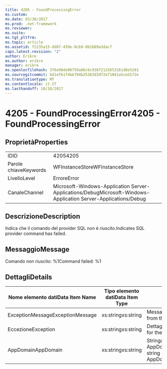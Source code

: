 ```yaml
---
title: 4205 - FoundProcessingError
ms.custom: 
ms.date: 03/30/2017
ms.prod: .net-framework
ms.reviewer: 
ms.suite: 
ms.tgt_pltfrm: 
ms.topic: article
ms.assetid: f2235a15-dd87-439e-8cb9-8b1b89a3dacf
caps.latest.revision: "2"
author: Erikre
ms.author: erikre
manager: erikre
ms.openlocfilehash: 376e90de00759a88c6c938f2125653161d8e5201
ms.sourcegitcommit: bd1ef61f4bb794b25383d3d72e71041a5ced172e
ms.translationtype: MT
ms.contentlocale: it-IT
ms.lasthandoff: 10/18/2017
---
```

# <a name="4205---foundprocessingerror"></a><span data-ttu-id="3a9d2-102">4205 - FoundProcessingError</span><span class="sxs-lookup"><span data-stu-id="3a9d2-102">4205 - FoundProcessingError</span></span>
## <a name="properties"></a><span data-ttu-id="3a9d2-103">Proprietà</span><span class="sxs-lookup"><span data-stu-id="3a9d2-103">Properties</span></span>  
  
|||  
|-|-|  
|<span data-ttu-id="3a9d2-104">ID</span><span class="sxs-lookup"><span data-stu-id="3a9d2-104">ID</span></span>|<span data-ttu-id="3a9d2-105">4205</span><span class="sxs-lookup"><span data-stu-id="3a9d2-105">4205</span></span>|  
|<span data-ttu-id="3a9d2-106">Parole chiave</span><span class="sxs-lookup"><span data-stu-id="3a9d2-106">Keywords</span></span>|<span data-ttu-id="3a9d2-107">WFInstanceStore</span><span class="sxs-lookup"><span data-stu-id="3a9d2-107">WFInstanceStore</span></span>|  
|<span data-ttu-id="3a9d2-108">Livello</span><span class="sxs-lookup"><span data-stu-id="3a9d2-108">Level</span></span>|<span data-ttu-id="3a9d2-109">Errore</span><span class="sxs-lookup"><span data-stu-id="3a9d2-109">Error</span></span>|  
|<span data-ttu-id="3a9d2-110">Canale</span><span class="sxs-lookup"><span data-stu-id="3a9d2-110">Channel</span></span>|<span data-ttu-id="3a9d2-111">Microsoft-Windows-Application Server-Applications/Debug</span><span class="sxs-lookup"><span data-stu-id="3a9d2-111">Microsoft-Windows-Application Server-Applications/Debug</span></span>|  
  
## <a name="description"></a><span data-ttu-id="3a9d2-112">Descrizione</span><span class="sxs-lookup"><span data-stu-id="3a9d2-112">Description</span></span>  
 <span data-ttu-id="3a9d2-113">Indica che il comando del provider SQL non è riuscito.</span><span class="sxs-lookup"><span data-stu-id="3a9d2-113">Indicates SQL provider command has failed.</span></span>  
  
## <a name="message"></a><span data-ttu-id="3a9d2-114">Messaggio</span><span class="sxs-lookup"><span data-stu-id="3a9d2-114">Message</span></span>  
 <span data-ttu-id="3a9d2-115">Comando non riuscito: %1</span><span class="sxs-lookup"><span data-stu-id="3a9d2-115">Command failed: %1</span></span>  
  
## <a name="details"></a><span data-ttu-id="3a9d2-116">Dettagli</span><span class="sxs-lookup"><span data-stu-id="3a9d2-116">Details</span></span>  
  
|<span data-ttu-id="3a9d2-117">Nome elemento dati</span><span class="sxs-lookup"><span data-stu-id="3a9d2-117">Data Item Name</span></span>|<span data-ttu-id="3a9d2-118">Tipo elemento dati</span><span class="sxs-lookup"><span data-stu-id="3a9d2-118">Data Item Type</span></span>|<span data-ttu-id="3a9d2-119">Descrizione</span><span class="sxs-lookup"><span data-stu-id="3a9d2-119">Description</span></span>|  
|--------------------|--------------------|-----------------|  
|<span data-ttu-id="3a9d2-120">ExceptionMessage</span><span class="sxs-lookup"><span data-stu-id="3a9d2-120">ExceptionMessage</span></span>|<span data-ttu-id="3a9d2-121">xs:string</span><span class="sxs-lookup"><span data-stu-id="3a9d2-121">xs:string</span></span>|<span data-ttu-id="3a9d2-122">Messaggio dell'eccezione SQL.</span><span class="sxs-lookup"><span data-stu-id="3a9d2-122">The message from the SQL exception.</span></span>|  
|<span data-ttu-id="3a9d2-123">Eccezione</span><span class="sxs-lookup"><span data-stu-id="3a9d2-123">Exception</span></span>|<span data-ttu-id="3a9d2-124">xs:string</span><span class="sxs-lookup"><span data-stu-id="3a9d2-124">xs:string</span></span>|<span data-ttu-id="3a9d2-125">Dettagli dell'eccezione.</span><span class="sxs-lookup"><span data-stu-id="3a9d2-125">The exception details for the exception</span></span>|  
|<span data-ttu-id="3a9d2-126">AppDomain</span><span class="sxs-lookup"><span data-stu-id="3a9d2-126">AppDomain</span></span>|<span data-ttu-id="3a9d2-127">xs:string</span><span class="sxs-lookup"><span data-stu-id="3a9d2-127">xs:string</span></span>|<span data-ttu-id="3a9d2-128">Stringa restituita da AppDomain.CurrentDomain.FriendlyName.</span><span class="sxs-lookup"><span data-stu-id="3a9d2-128">The string returned by AppDomain.CurrentDomain.FriendlyName.</span></span>|
